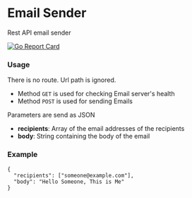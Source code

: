 # Email Sender
Rest API email sender

[![Go Report Card](https://goreportcard.com/badge/github.com/donatien513/Email-Sender)](https://goreportcard.com/report/github.com/donatien513/Email-Sender)

### Usage

There is no route. Url path is ignored.

- Method `GET` is used for checking Email server's health
- Method `POST` is used for sending Emails

Parameters are send as JSON

- **recipients**: Array of the email addresses of the recipients
- **body**: String containing the body of the email

### Example

```
{
  "recipients": ["someone@example.com"],
  "body": "Hello Someone, This is Me"
}
```
